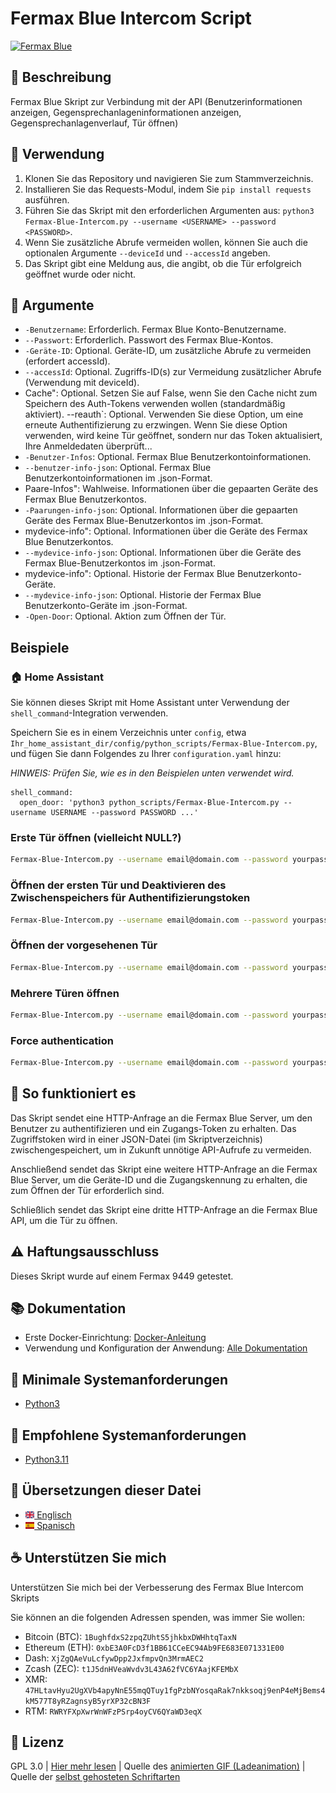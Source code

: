 # Fermax Blue Intercom Script

<a href="#" style="text-align: center;">
 <img src="https://github.com/cvc90/Fermax-Blue-Intercom/assets/76731844/b417dcc5-9b5f-49b2-8084-2e56338ed68e" width="15%" height="15%" alt="Fermax Blue" text-align="center" margin="0 0 0 0">
</a>

## 📑 Beschreibung

Fermax Blue Skript zur Verbindung mit der API (Benutzerinformationen anzeigen, Gegensprechanlageninformationen anzeigen, Gegensprechanlagenverlauf, Tür öffnen)

## 📑 Verwendung

1. Klonen Sie das Repository und navigieren Sie zum Stammverzeichnis.
2. Installieren Sie das Requests-Modul, indem Sie `pip install requests` ausführen.
3. Führen Sie das Skript mit den erforderlichen Argumenten aus: `python3 Fermax-Blue-Intercom.py --username <USERNAME> --password <PASSWORD>`.
4. Wenn Sie zusätzliche Abrufe vermeiden wollen, können Sie auch die optionalen Argumente `--deviceId` und `--accessId` angeben.
5. Das Skript gibt eine Meldung aus, die angibt, ob die Tür erfolgreich geöffnet wurde oder nicht.

## 📑 Argumente

- `-Benutzername`: Erforderlich. Fermax Blue Konto-Benutzername.
- `--Passwort`: Erforderlich. Passwort des Fermax Blue-Kontos.
- `-Geräte-ID`: Optional. Geräte-ID, um zusätzliche Abrufe zu vermeiden (erfordert accessId).
- `--accessId`: Optional. Zugriffs-ID(s) zur Vermeidung zusätzlicher Abrufe (Verwendung mit deviceId).
- Cache": Optional. Setzen Sie auf False, wenn Sie den Cache nicht zum Speichern des Auth-Tokens verwenden wollen (standardmäßig aktiviert).
--reauth`: Optional. Verwenden Sie diese Option, um eine erneute Authentifizierung zu erzwingen. Wenn Sie diese Option verwenden, wird keine Tür geöffnet, sondern nur das Token aktualisiert, Ihre Anmeldedaten überprüft...
- `-Benutzer-Infos`: Optional. Fermax Blue Benutzerkontoinformationen.
- `--benutzer-info-json`: Optional. Fermax Blue Benutzerkontoinformationen im .json-Format.
- Paare-Infos": Wahlweise. Informationen über die gepaarten Geräte des Fermax Blue Benutzerkontos.
- `-Paarungen-info-json`: Optional. Informationen über die gepaarten Geräte des Fermax Blue-Benutzerkontos im .json-Format.
- mydevice-info": Optional. Informationen über die Geräte des Fermax Blue Benutzerkontos.
- `--mydevice-info-json`: Optional. Informationen über die Geräte des Fermax Blue-Benutzerkontos im .json-Format.
- mydevice-info": Optional. Historie der Fermax Blue Benutzerkonto-Geräte.
- `--mydevice-info-json`: Optional. Historie der Fermax Blue Benutzerkonto-Geräte im .json-Format.
- `-Open-Door`: Optional. Aktion zum Öffnen der Tür.

## Beispiele

### 🏠 Home Assistant

Sie können dieses Skript mit Home Assistant unter Verwendung der `shell_command`-Integration verwenden.

Speichern Sie es in einem Verzeichnis unter `config`, etwa `Ihr_home_assistant_dir/config/python_scripts/Fermax-Blue-Intercom.py`, und fügen Sie dann Folgendes zu Ihrer `configuration.yaml` hinzu:

*HINWEIS: Prüfen Sie, wie es in den Beispielen unten verwendet wird.*

```
shell_command:
  open_door: 'python3 python_scripts/Fermax-Blue-Intercom.py --username USERNAME --password PASSWORD ...'
```

### Erste Tür öffnen (vielleicht NULL?)

```bash
Fermax-Blue-Intercom.py --username email@domain.com --password yourpassword
```

### Öffnen der ersten Tür und Deaktivieren des Zwischenspeichers für Authentifizierungstoken

```bash
Fermax-Blue-Intercom.py --username email@domain.com --password yourpassword --cache False
```

### Öffnen der vorgesehenen Tür

```bash
Fermax-Blue-Intercom.py --username email@domain.com --password yourpassword --deviceId 12345 --accessId '{"subblock": 0, "block": 0, "number": 0}'
```

### Mehrere Türen öffnen

```bash
Fermax-Blue-Intercom.py --username email@domain.com --password yourpassword --deviceId 12345 --accessId '{"subblock": 0, "block": 0, "number": 0}' '{"subblock": 1, "block": 1, "number": 1}'
```

### Force authentication

```bash
Fermax-Blue-Intercom.py --username email@domain.com --password yourpassword --reauth
```

## 👷 So funktioniert es

Das Skript sendet eine HTTP-Anfrage an die Fermax Blue Server, um den Benutzer zu authentifizieren und ein Zugangs-Token zu erhalten. Das Zugriffstoken wird in einer JSON-Datei (im Skriptverzeichnis) zwischengespeichert, um in Zukunft unnötige API-Aufrufe zu vermeiden.

Anschließend sendet das Skript eine weitere HTTP-Anfrage an die Fermax Blue Server, um die Geräte-ID und die Zugangskennung zu erhalten, die zum Öffnen der Tür erforderlich sind.

Schließlich sendet das Skript eine dritte HTTP-Anfrage an die Fermax Blue API, um die Tür zu öffnen.

## ⚠️ Haftungsausschluss

Dieses Skript wurde auf einem Fermax 9449 getestet.

## 📚 Dokumentation

- Erste Docker-Einrichtung: [Docker-Anleitung](/docs/DOCKER_INSTALLATION.md)
- Verwendung und Konfiguration der Anwendung: [Alle Dokumentation](docs/README.md)

## 📑 Minimale Systemanforderungen

- [Python3](https://www.python.org/downloads/)

## 📑 Empfohlene Systemanforderungen

- [Python3.11](https://www.python.org/downloads/)

## 🏴 Übersetzungen dieser Datei

* <a href="README.md">
   <img src="https://github.com/lipis/flag-icons/blob/main/flags/4x3/gb.svg" alt="README.md" width="3%" height="3%"> Englisch
  </a> 

* <a href="README_ES.md">
   <img src="https://github.com/lipis/flag-icons/blob/main/flags/4x3/es.svg" alt="README_ES.md" width="3%" height="3%"> Spanisch
  </a>

## ☕ Unterstützen Sie mich

Unterstützen Sie mich bei der Verbesserung des Fermax Blue Intercom Skripts

Sie können an die folgenden Adressen spenden, was immer Sie wollen:

- Bitcoin (BTC): `1BughfdxS2zpqZUhtS5jhkbxDWHhtqTaxN`
- Ethereum (ETH): `0xbE3A0FcD3f1BB61CCeEC94Ab9FE683E071331E00`
- Dash: `XjZgQAeVuLcfywDpp2JxfmpvQn3MrmAEC2`
- Zcash (ZEC): `t1J5dnHVeaWvdv3L43A62fVC6YAajKFEMbX`
- XMR: `47HLtavHyu2UgXVb4apyNnE55mqQTuy1fgPzbNYosqaRak7nkksoqj9enP4eMjBems4kM577T8yRZagnsyB5yrXP32cBN3F`
- RTM: `RWRYFXpXwrWnWFzPSrp4oyCV6QYaWD3eqX`

## 📑 Lizenz
  GPL 3.0 | [Hier mehr lesen](LICENSE.md) | Quelle des [animierten GIF (Ladeanimation)](https://commons.wikimedia.org/wiki/File:Loading_Animation.gif) | Quelle der [selbst gehosteten Schriftarten](https://github.com/adobe-fonts/source-sans)
